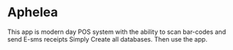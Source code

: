 # Aphelea
This app is modern day POS system with the ability to scan bar-codes and send E-sms receipts  Simply Create all databases.  Then use the app.
